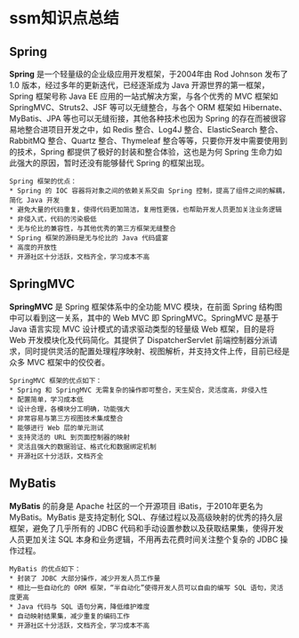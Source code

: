 # ssm知识点总结

## Spring
**Spring** 是一个轻量级的企业级应用开发框架，于2004年由 Rod Johnson 发布了1.0 版本，经过多年的更新迭代，已经逐渐成为 Java 开源世界的第一框架，Spring 框架号称 Java EE 应用的一站式解决方案，与各个优秀的 MVC 框架如 SpringMVC、Struts2、JSF 等可以无缝整合，与各个 ORM 框架如 Hibernate、MyBatis、JPA 等也可以无缝衔接，其他各种技术也因为 Spring 的存在而被很容易地整合进项目开发之中，如 Redis 整合、Log4J 整合、ElasticSearch 整合、RabbitMQ 整合、Quartz 整合、Thymeleaf 整合等等，只要你开发中需要使用到的技术，Spring 都提供了极好的封装和整合体验，这也是为何 Spring 生命力如此强大的原因，暂时还没有能够替代 Spring 的框架出现。

    Spring 框架的优点：
    * Spring 的 IOC 容器将对象之间的依赖关系交由 Spring 控制，提高了组件之间的解耦，简化 Java 开发
    * 避免大量的代码重复，使得代码更加简洁，复用性更强，也帮助开发人员更加关注业务逻辑
    * 非侵入式，代码的污染极低
    * 无与伦比的兼容性，与其他优秀的第三方框架无缝整合
    * Spring 框架的源码是无与伦比的 Java 代码盛宴
    * 高度的开放性
    * 开源社区十分活跃，文档齐全，学习成本不高

## SpringMVC
**SpringMVC** 是 Spring 框架体系中的全功能 MVC 模块，在前面 Spring 结构图中可以看到这一关系，其中的 Web MVC 即 SpringMVC。SpringMVC 是基于 Java 语言实现 MVC 设计模式的请求驱动类型的轻量级 Web 框架，目的是将 Web 开发模块化及代码简化。其提供了 DispatcherServlet 前端控制器分派请求，同时提供灵活的配置处理程序映射、视图解析，并支持文件上传，目前已经是众多 MVC 框架中的佼佼者。

    SpringMVC 框架的优点如下：
    * Spring 和 SpringMVC 无需复杂的操作即可整合，天生契合，灵活度高，非侵入性
    * 配置简单，学习成本低
    * 设计合理，各模块分工明确，功能强大
    * 非常容易与第三方视图技术集成整合
    * 能够进行 Web 层的单元测试
    * 支持灵活的 URL 到页面控制器的映射
    * 灵活且强大的数据验证、格式化和数据绑定机制
    * 开源社区十分活跃，文档齐全

## MyBatis
**MyBatis** 的前身是 Apache 社区的一个开源项目 iBatis，于2010年更名为 MyBatis。MyBatis 是支持定制化 SQL、存储过程以及高级映射的优秀的持久层框架，避免了几乎所有的 JDBC 代码和手动设置参数以及获取结果集，使得开发人员更加关注 SQL 本身和业务逻辑，不用再去花费时间关注整个复杂的 JDBC 操作过程。

    MyBatis 的优点如下：
    * 封装了 JDBC 大部分操作，减少开发人员工作量
    * 相比一些自动化的 ORM 框架，“半自动化”使得开发人员可以自由的编写 SQL 语句，灵活度更高
    * Java 代码与 SQL 语句分离，降低维护难度
    * 自动映射结果集，减少重复的编码工作
    * 开源社区十分活跃，文档齐全，学习成本不高
